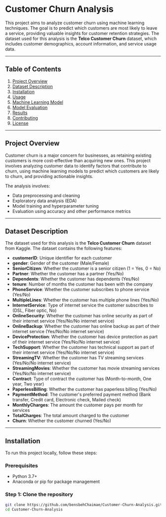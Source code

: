 # Customer Churn Analysis

This project aims to analyze customer churn using machine learning techniques. The goal is to predict which customers are most likely to leave a service, providing valuable insights for customer retention strategies. The dataset used for this analysis is the **Telco Customer Churn** dataset, which includes customer demographics, account information, and service usage data.

---

## Table of Contents

1. [Project Overview](#project-overview)
2. [Dataset Description](#dataset-description)
3. [Installation](#installation)
4. [Usage](#usage)
5. [Machine Learning Model](#machine-learning-model)
6. [Model Evaluation](#model-evaluation)
7. [Results](#results)
8. [Contributing](#contributing)
9. [License](#license)

---

## Project Overview

Customer churn is a major concern for businesses, as retaining existing customers is more cost-effective than acquiring new ones. This project involves analyzing customer data to identify factors that contribute to churn, using machine learning models to predict which customers are likely to churn, and providing actionable insights.

The analysis involves:
- Data preprocessing and cleaning
- Exploratory data analysis (EDA)
- Model training and hyperparameter tuning
- Evaluation using accuracy and other performance metrics

---

## Dataset Description

The dataset used for this analysis is the **Telco Customer Churn** dataset from Kaggle. The dataset contains the following features:

- **customerID**: Unique identifier for each customer
- **gender**: Gender of the customer (Male/Female)
- **SeniorCitizen**: Whether the customer is a senior citizen (1 = Yes, 0 = No)
- **Partner**: Whether the customer has a partner (Yes/No)
- **Dependents**: Whether the customer has dependents (Yes/No)
- **tenure**: Number of months the customer has been with the company
- **PhoneService**: Whether the customer subscribes to phone service (Yes/No)
- **MultipleLines**: Whether the customer has multiple phone lines (Yes/No)
- **InternetService**: Type of internet service the customer subscribes to (DSL, Fiber optic, No)
- **OnlineSecurity**: Whether the customer has online security as part of their internet service (Yes/No/No internet service)
- **OnlineBackup**: Whether the customer has online backup as part of their internet service (Yes/No/No internet service)
- **DeviceProtection**: Whether the customer has device protection as part of their internet service (Yes/No/No internet service)
- **TechSupport**: Whether the customer has technical support as part of their internet service (Yes/No/No internet service)
- **StreamingTV**: Whether the customer has TV streaming services (Yes/No/No internet service)
- **StreamingMovies**: Whether the customer has movie streaming services (Yes/No/No internet service)
- **Contract**: Type of contract the customer has (Month-to-month, One year, Two year)
- **PaperlessBilling**: Whether the customer has paperless billing (Yes/No)
- **PaymentMethod**: The customer's preferred payment method (Bank transfer, Credit card, Electronic check, Mailed check)
- **MonthlyCharges**: The amount the customer pays per month for services
- **TotalCharges**: The total amount charged to the customer
- **Churn**: Whether the customer churned (Yes/No)

---

## Installation

To run this project locally, follow these steps:

### Prerequisites
- Python 3.7+
- Anaconda or pip for package management

### Step 1: Clone the repository

```bash
git clone https://github.com/bensbehChaimae/Customer-Churn-Analysis.git
cd Customer-Churn-Analysis

